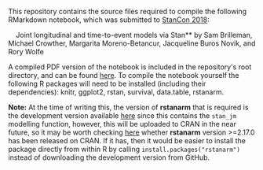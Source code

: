 This repository contains the source files required to compile the following RMarkdown notebook, which was submitted to [StanCon 2018](http://mc-stan.org/events/stancon2018/):

&nbsp;&nbsp;&nbsp;&nbsp;Joint longitudinal and time-to-event models via Stan** by Sam Brilleman, Michael Crowther, Margarita Moreno-Betancur, Jacqueline Buros Novik, and Rory Wolfe

A compiled PDF version of the notebook is included in the repository's root directory, and can be found [here](https://github.com/sambrilleman/2018-StanCon-Notebook/blob/master/notebook.pdf). To compile the notebook yourself the following R packages will need to be installed (including their dependencies): knitr, ggplot2, rstan, survival, data.table, rstanarm. 

**Note:** At the time of writing this, the version of **rstanarm** that is required is the development version available [here](https://github.com/stan-dev/rstanarm) since this contains the `stan_jm` modelling function, however, this will be uploaded to CRAN in the near future, so it may be worth checking [here](https://cran.r-project.org/web/packages/rstanarm/index.html) whether **rstanarm** version >=2.17.0 has been released on CRAN. If it has, then it would be easier to install the package directly from within R by calling `install.packages("rstanarm")` instead of downloading the development version from GitHub.

